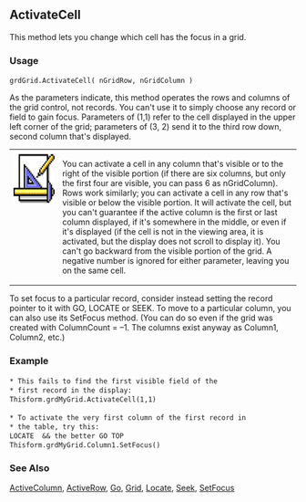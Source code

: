 ## ActivateCell

This method lets you change which cell has the focus in a grid.

### Usage

```foxpro
grdGrid.ActivateCell( nGridRow, nGridColumn )
```

As the parameters indicate, this method operates the rows and columns of the grid control, not records. You can't use it to simply choose any record or field to gain focus. Parameters of (1,1) refer to the cell displayed in the upper left corner of the grid; parameters of (3, 2) send it to the third row down, second column that's displayed.

<table border=0 cellspacing=0 cellpadding=0 width=100%>
<tr>
  <td width=17% valign=top>
<img width=94 height=94 src="Design.gif"></p>
  </td>
  <td width=83%>
  <p>You can activate a cell in any column that's visible or to the right of the visible portion (if there are six columns, but only the first four are visible, you can pass 6 as nGridColumn). Rows work similarly; you can activate a cell in any row that's visible or below the visible portion. It will activate the cell, but you can't guarantee if the active column is the first or last column displayed, if it's somewhere in the middle, or even if it's displayed (if the cell is not in the viewing area, it is activated, but the display does not scroll to display it). You can't go backward from the visible portion of the grid. A negative number is ignored for either parameter, leaving you on the same cell.</p>
  </td>
 </tr>
</table>

To set focus to a particular record, consider instead setting the record pointer to it with GO, LOCATE or SEEK. To move to a particular column, you can also use its SetFocus method. (You can do so even if the grid was created with ColumnCount = &ndash;1. The columns exist anyway as Column1, Column2, etc.)

### Example

```foxpro
* This fails to find the first visible field of the
* first record in the display:
Thisform.grdMyGrid.ActivateCell(1,1)

* To activate the very first column of the first record in
* the table, try this:
LOCATE  && the better GO TOP
Thisform.grdMyGrid.Column1.SetFocus()
```
### See Also

[ActiveColumn](s4g328.md), [ActiveRow](s4g328.md), [Go](s4g079.md), [Grid](s4g488.md), [Locate](s4g042.md), [Seek](s4g267.md), [SetFocus](s4g396.md)